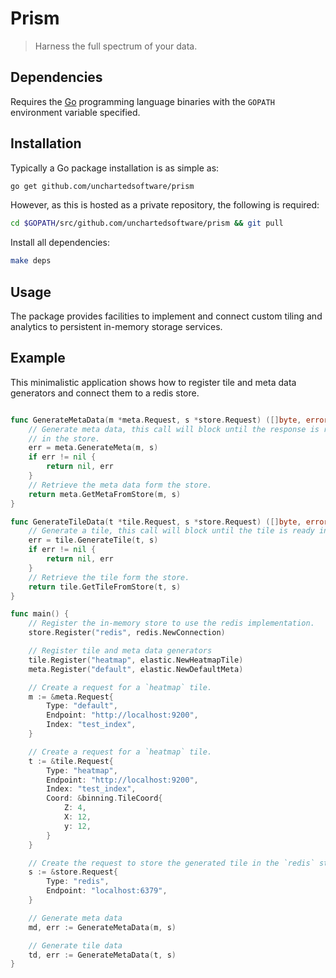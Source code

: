 # Prism

>Harness the full spectrum of your data.

## Dependencies

Requires the [Go](https://golang.org/) programming language binaries with the `GOPATH` environment variable specified.

## Installation

Typically a Go package installation is as simple as:

```bash
go get github.com/unchartedsoftware/prism
```

However, as this is hosted as a private repository, the following is required:

```bash
cd $GOPATH/src/github.com/unchartedsoftware/prism && git pull
```

Install all dependencies:

```bash
make deps
```

## Usage

The package provides facilities to implement and connect custom tiling and analytics to persistent in-memory storage services.

## Example

This minimalistic application shows how to register tile and meta data generators and connect them to a redis store.

```go

func GenerateMetaData(m *meta.Request, s *store.Request) ([]byte, error) {
    // Generate meta data, this call will block until the response is ready
    // in the store.
    err = meta.GenerateMeta(m, s)
    if err != nil {
    	return nil, err
    }
    // Retrieve the meta data form the store.
    return meta.GetMetaFromStore(m, s)
}

func GenerateTileData(t *tile.Request, s *store.Request) ([]byte, error) {
    // Generate a tile, this call will block until the tile is ready in the store.
    err = tile.GenerateTile(t, s)
    if err != nil {
    	return nil, err
    }
    // Retrieve the tile form the store.
    return tile.GetTileFromStore(t, s)
}

func main() {    
    // Register the in-memory store to use the redis implementation.
    store.Register("redis", redis.NewConnection)

    // Register tile and meta data generators
    tile.Register("heatmap", elastic.NewHeatmapTile)
    meta.Register("default", elastic.NewDefaultMeta)

    // Create a request for a `heatmap` tile.
    m := &meta.Request{
        Type: "default",
        Endpoint: "http://localhost:9200",
        Index: "test_index",
    }

    // Create a request for a `heatmap` tile.
    t := &tile.Request{
        Type: "heatmap",
        Endpoint: "http://localhost:9200",
        Index: "test_index",
        Coord: &binning.TileCoord{
            Z: 4,
            X: 12,
            y: 12,
        }
    }

    // Create the request to store the generated tile in the `redis` store.
    s := &store.Request{
        Type: "redis",
        Endpoint: "localhost:6379",
    }

    // Generate meta data
    md, err := GenerateMetaData(m, s)

    // Generate tile data
    td, err := GenerateMetaData(t, s)
}
```

